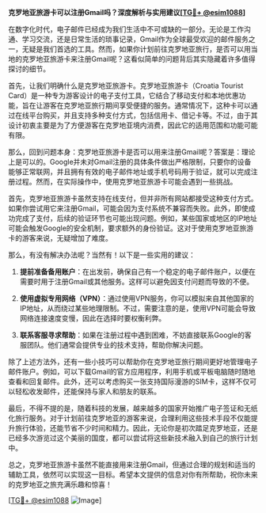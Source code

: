 **克罗地亚旅游卡可以注册Gmail吗？深度解析与实用建议[[TG💪+ @esim1088](https://t.me/s/esim1088)]**

在数字化时代，电子邮件已经成为我们生活中不可或缺的一部分。无论是工作沟通、学习交流，还是日常生活的琐事记录，Gmail作为全球最受欢迎的邮件服务之一，无疑是我们首选的工具。然而，如果你计划前往克罗地亚旅行，是否可以用当地的克罗地亚旅游卡来注册Gmail呢？这看似简单的问题背后其实隐藏着许多值得探讨的细节。

首先，让我们明确什么是克罗地亚旅游卡。克罗地亚旅游卡（Croatia Tourist Card）是一种专为游客设计的电子支付工具，它结合了移动支付和本地优惠功能，旨在让游客在克罗地亚旅行期间享受便捷的服务。通常情况下，这种卡可以通过在线平台购买，并且支持多种支付方式，包括信用卡、借记卡等。不过，由于其设计初衷主要是为了方便游客在克罗地亚境内消费，因此它的适用范围和功能可能有限。

那么，回到问题本身：克罗地亚旅游卡是否可以用来注册Gmail呢？答案是：理论上是可以的。Google并未对Gmail注册的具体条件做出严格限制，只要你的设备能够正常联网，并且拥有有效的电子邮件地址或手机号码用于验证，就可以完成注册过程。然而，在实际操作中，使用克罗地亚旅游卡可能会遇到一些挑战。

首先，克罗地亚旅游卡虽然支持在线支付，但并非所有网站都接受这种支付方式。如果你尝试用它来注册Gmail，可能会因为支付系统不兼容而失败。此外，即使成功完成了支付，后续的验证环节也可能出现问题。例如，某些国家或地区的IP地址可能会触发Google的安全机制，要求额外的身份验证。这对于使用克罗地亚旅游卡的游客来说，无疑增加了难度。

那么，有没有解决办法呢？当然有！以下是一些实用的建议：

1. **提前准备备用账户**：在出发前，确保自己有一个稳定的电子邮件账户，以便在需要时用于注册Gmail或其他服务。这样可以避免因支付问题而导致的不便。

2. **使用虚拟专用网络（VPN）**：通过使用VPN服务，你可以模拟来自其他国家的IP地址，从而绕过某些地理限制。不过，需要注意的是，使用VPN可能会导致网络连接速度变慢，因此在选择时要权衡利弊。

3. **联系客服寻求帮助**：如果在注册过程中遇到困难，不妨直接联系Google的客服团队。他们通常会提供专业的技术支持，帮助你解决问题。

除了上述方法外，还有一些小技巧可以帮助你在克罗地亚旅行期间更好地管理电子邮件账户。例如，可以下载Gmail的官方应用程序，利用手机或平板电脑随时随地查看和回复邮件。此外，还可以考虑购买一张支持国际漫游的SIM卡，这样不仅可以轻松收发邮件，还能保持与家人和朋友的联系。

最后，不得不提的是，随着科技的发展，越来越多的国家开始推广电子签证和无纸化旅行服务。对于计划前往克罗地亚的游客来说，合理利用这些技术手段不仅能提升旅行体验，还能节省不少时间和精力。因此，无论你是初次踏足克罗地亚，还是已经多次游览过这个美丽的国度，都可以尝试将这些新技术融入到自己的旅行计划中。

总之，克罗地亚旅游卡虽然不能直接用来注册Gmail，但通过合理的规划和适当的辅助工具，依然可以实现这一目标。希望本文提供的信息对你有所帮助，祝你未来的克罗地亚之旅充满乐趣和惊喜！

[[TG💪+ @esim1088](https://t.me/s/esim1088) ![Image](https://i.postimg.cc/4NQfJmqS/Snipaste-2025-05-13-00-14-12.png)]